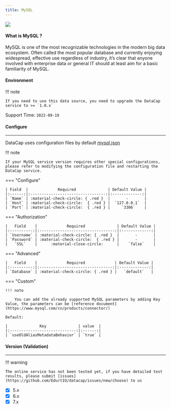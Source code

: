 ```yaml
---
title: MySQL
---
```


<img src="/assets/plugin/mysql.png" class="connector-logo" />

#### What is MySQL ?

MySQL is one of the most recognizable technologies in the modern big data ecosystem. Often called the most popular database and currently enjoying widespread, effective use regardless of industry, it’s clear that anyone involved with enterprise data or general IT should at least aim for a basic familiarity of MySQL.

#### Environment

!!! note

    If you need to use this data source, you need to upgrade the DataCap service to >= `1.0.x`

Support Time: `2022-09-19`

#### Configure

---

DataCap uses configuration files by default [mysql.json](https://github.com/EdurtIO/datacap/blob/develop/server/src/main/etc/conf/plugins/jdbc/mysql.json)

!!! note

    If your MySQL service version requires other special configurations, please refer to modifying the configuration file and restarting the DataCap service.

=== "Configure"

    | Field  |             Required              | Default Value |
    |:------:|:---------------------------------:|:-------------:|
    | `Name` | :material-check-circle: { .red }  |       -       |
    | `Host` | :material-check-circle:  { .red } |  `127.0.0.1`  |
    | `Port` | :material-check-circle:  { .red } |     `3306`    |

=== "Authorization"

    |   Field    |             Required              | Default Value |
    |:----------:|:---------------------------------:|:-------------:|
    | `Username` | :material-check-circle: { .red }  |       -       |
    | `Password` | :material-check-circle:  { .red } |       -       |
    |   `SSL`    |      :material-close-circle:      |    `false`    |

=== "Advanced"

    |   Field    |             Required             | Default Value |
    |:----------:|:--------------------------------:|:-------------:|
    | `Database` | :material-check-circle: { .red } |   `default`   |

=== "Custom"

    !!! note

        You can add the already supported MySQL parameters by adding Key Value, the parameters can be [reference document](https://www.mysql.com/cn/products/connector/)

    Default:
    
    |              Key              | value  | 
    |:-----------------------------:|:------:|
    | `useOldAliasMetadataBehavior` | `true` |

#### Version (Validation)

---

!!! warning

    The online service has not been tested yet, if you have detailed test results, please submit [issues](https://github.com/EdurtIO/datacap/issues/new/choose) to us

- [x] 5.x
- [x] 6.x
- [x] 7.x
